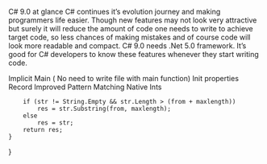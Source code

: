 C# 9.0 at glance
C# continues it’s evolution journey and making programmers life easier. Though new features may not look very attractive but surely it will reduce the amount of code one needs to write to achieve target code, so less chances of making mistakes and of course code will look more readable and compact.
C# 9.0 needs .Net 5.0 framework. It’s good for C# developers to know these features whenever they start writing code.


Implicit Main ( No need to write file with main function)
Init properties
Record
Improved Pattern Matching
Native Ints


        if (str != String.Empty && str.Length > (from + maxlength))
            res = str.Substring(from, maxlength);
        else
            res = str;
        return res;
    }
}
